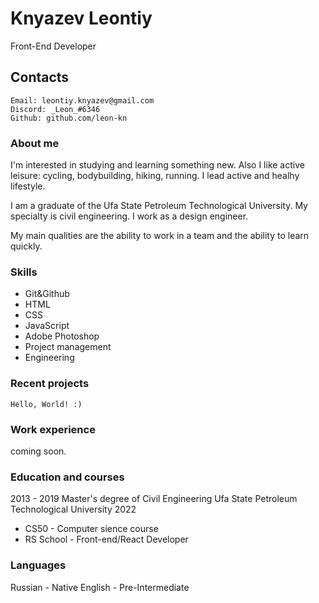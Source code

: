 # Knyazev Leontiy
Front-End Developer

## Contacts

	Email: leontiy.knyazev@gmail.com
	Discord: _Leon_#6346
	Github: github.com/leon-kn

### About me

I'm interested in studying and learning something new. Also I like active leisure: cycling, bodybuilding, hiking, running. I lead active and healhy lifestyle.

I am a graduate of the Ufa State Petroleum Technological University. My specialty is civil engineering. I work as a design engineer.

My main qualities are the ability to work in a team and the ability to learn quickly.


### Skills

- Git&Github
- HTML
- CSS
- JavaScript
- Adobe Photoshop
- Project management
- Engineering


### Recent projects

```
Hello, World! :)
```

### Work experience

coming soon.

### Education and courses

2013 - 2019
	Master's degree of Civil Engineering
	Ufa State Petroleum Technological University
2022
- CS50 - Computer sience course
- RS School - Front-end/React Developer

### Languages
Russian - Native
English - Pre-Intermediate